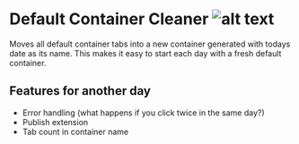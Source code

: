 # Default Container Cleaner ![alt text](https://raw.githubusercontent.com/yohanmishkin/firefox-default-container-cleaner/master/icons/96.png)
Moves all default container tabs into a new container generated with todays date as its name. This makes it easy to start each day with a fresh default container.

## Features for another day
- Error handling (what happens if you click twice in the same day?)
- Publish extension
- Tab count in container name
